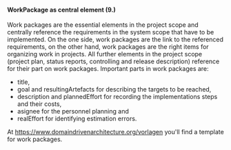 #### WorkPackage as central element (9.)
Work packages are the essential elements in the project scope and centrally reference the requirements in the system scope that have to be implemented. 
On the one side, work packages are the link to the referenced requirements, on the other hand, work packages are the right items for organizing work in projects.
All further elements in the project scope (project plan, status reports, controlling and release description) reference for their part on work packages.
Important parts in work packages are:
* title,
* goal and resultingArtefacts for describing the targets to be reached,
* description and plannedEffort for recording the implementations steps and their costs,
* asignee for the personnel planning and
* realEffort for identifying estimation errors.

At https://www.domaindrivenarchitecture.org/vorlagen you'll find a template for work packages.
